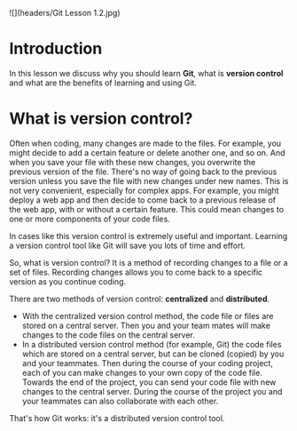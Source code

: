 ![](headers/Git Lesson 1.2.jpg)

# Introduction

In this lesson we discuss why you should learn **Git**, what is **version control** and what are the benefits of learning and using Git.

# What is version control?

Often when coding, many changes are made to the files. For example, you might decide to add a certain feature or delete another one, and so on. And when you save your file with these new changes, you overwrite the previous version of the file. There's no way of going back to the previous version unless you save the file with new changes under new names. This is not very convenient, especially for complex apps. For example, you might deploy a web app and then decide to come back to a previous release of the web app, with or without a certain feature. This could mean changes to one or more components of your code files.

In cases like this version control is extremely useful and important. Learning a version control tool like Git will save you lots of time and effort.

So, what is version control? It is a method of recording changes to a file or a set of files. Recording changes allows you to come back to a specific version as you continue coding.

There are two methods of version control: **centralized** and **distributed**.

* With the centralized version control method, the code file or files are stored on a central server. Then you and your team mates will make changes to the code files on the central server.
* In a distributed version control method (for example, Git) the code files which are stored on a central server, but can be cloned (copied) by you and your teammates. Then during the course of your coding project, each of you can make changes to your own copy of the code file. Towards the end of the project, you can send your code file with new changes to the central server. During the course of the project you and your teammates can also collaborate with each other.

That's how Git works: it's a distributed version control tool.